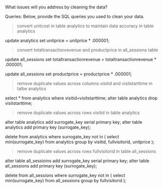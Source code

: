 What issues will you address by cleaning the data?





Queries:
Below, provide the SQL queries you used to clean your data.


> convert unitcost in table analytics to maintain data accuracy in table analytics

update analytics set unitprice = unitprice * .000001;

> convert totaltransactionrevenue and productprice in all_sessions table

update all_sessions set totaltransactionrevenue = totaltransactionrevenue * .000001;

update all_sessions set productprice = productprice * .000001;

> remove duplicate values across columns visitid and visitstarttime in talbe analytics

select * from analytics where visitid=visitstarttime;
alter table analytics drop visitstarttime;

> remove duplicate values across rows visitid in table analytics

alter table analytics 
add surrogate_key serial primary key;
alter table analytics
add primary key (surrogate_key);

delete from analytics
where surrogate_key not in (
	select min(surrogate_key)
	from analytics
	group by visitid, fullvisitorid, unitprice
);

> remove duplicate values across rows fullvisitorid in table all_sessions

alter table all_sessioins 
add surrogate_key serial primary key;
alter table all_sessions
add primary key (surrogate_key);

delete from all_sessions
where surrogate_key not in (
	select min(surrogate_key)
	from all_sessions
	group by fullvisitorid
);

